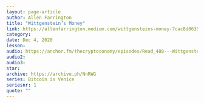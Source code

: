 ```yaml
---
layout: page-article
author: Allen Farrington
title: "Wittgenstein’s Money"
link: https://allenfarrington.medium.com/wittgensteins-money-7cac8d0635cf
category: 
date: Dec 4, 2020
lesson: 
audio: https://anchor.fm/thecryptoconomy/episodes/Read_488---Wittgensteins-Money-Allen-epa5b4
audio2: 
audio3: 
star: 
archive: https://archive.ph/NnRWG
series: Bitcoin is Venice
seriesnr: 1
quote: ""
---
```

